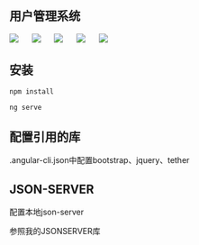 
 
 ## 用户管理系统  
![](https://img.shields.io/badge/node-v8.4.0-brightgreen.svg)
&nbsp;&nbsp;&nbsp;&nbsp;
![](https://img.shields.io/badge/Angular-v4.0-brightgreen.svg)
&nbsp;&nbsp;&nbsp;&nbsp;
![](https://img.shields.io/badge/npm-v5.3.0-brightgreen.svg)
&nbsp;&nbsp;&nbsp;&nbsp;
![](https://img.shields.io/badge/bootstrap-v4.0.0-blue.svg)
&nbsp;&nbsp;&nbsp;&nbsp;
![](https://img.shields.io/badge/jquery-v3.2.1-blue.svg)
 


## 安装
```
npm install

ng serve

```

## 配置引用的库

.angular-cli.json中配置bootstrap、jquery、tether


## JSON-SERVER
配置本地json-server

参照我的JSONSERVER库



